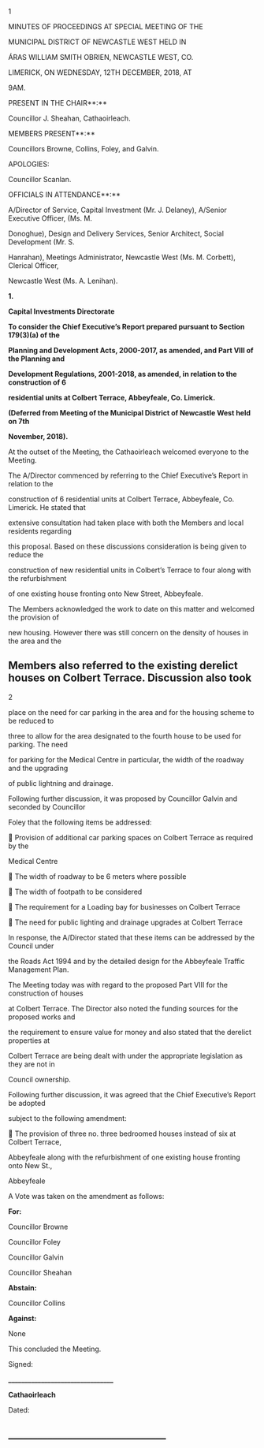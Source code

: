 1

MINUTES OF PROCEEDINGS AT SPECIAL MEETING OF THE

MUNICIPAL DISTRICT OF NEWCASTLE WEST HELD IN

ÁRAS WILLIAM SMITH OBRIEN, NEWCASTLE WEST, CO.

LIMERICK, ON WEDNESDAY, 12TH DECEMBER, 2018, AT

9AM.

PRESENT IN THE CHAIR**:**

Councillor J. Sheahan, Cathaoirleach.

MEMBERS PRESENT**:**

Councillors Browne, Collins, Foley, and Galvin.

APOLOGIES:

Councillor Scanlan.

OFFICIALS IN ATTENDANCE**:**

A/Director of Service, Capital Investment (Mr. J. Delaney), A/Senior Executive Officer, (Ms. M.

Donoghue), Design and Delivery Services, Senior Architect, Social Development (Mr. S.

Hanrahan), Meetings Administrator, Newcastle West (Ms. M. Corbett), Clerical Officer,

Newcastle West (Ms. A. Lenihan).

**1.**

**Capital Investments Directorate**

**To consider the** **Chief Executive’s Report prepared pursuant to Section 179(3)(a) of the**

**Planning and Development Acts, 2000-2017, as amended, and Part VIII of the Planning and**

**Development Regulations, 2001-2018, as amended, in relation to the construction of 6**

**residential units at Colbert Terrace, Abbeyfeale, Co. Limerick.**

**(Deferred from Meeting of the Municipal District of Newcastle West held on 7th**

**November, 2018).**

At the outset of the Meeting, the Cathaoirleach welcomed everyone to the Meeting.

The A/Director commenced by referring to the Chief Executive’s Report in relation to the

construction of 6 residential units at Colbert Terrace, Abbeyfeale, Co. Limerick. He stated that

extensive consultation had taken place with both the Members and local residents regarding

this proposal. Based on these discussions consideration is being given to reduce the

construction of new residential units in Colbert’s Terrace to four along with the refurbishment

of one existing house fronting onto New Street, Abbeyfeale.

The Members acknowledged the work to date on this matter and welcomed the provision of

new housing. However there was still concern on the density of houses in the area and the

Members also referred to the existing derelict houses on Colbert Terrace. Discussion also took
---
2

place on the need for car parking in the area and for the housing scheme to be reduced to

three to allow for the area designated to the fourth house to be used for parking. The need

for parking for the Medical Centre in particular, the width of the roadway and the upgrading

of public lightning and drainage.

Following further discussion, it was proposed by Councillor Galvin and seconded by Councillor

Foley that the following items be addressed:

 Provision of additional car parking spaces on Colbert Terrace as required by the

Medical Centre

 The width of roadway to be 6 meters where possible

 The width of footpath to be considered

 The requirement for a Loading bay for businesses on Colbert Terrace

 The need for public lighting and drainage upgrades at Colbert Terrace

In response, the A/Director stated that these items can be addressed by the Council under

the Roads Act 1994 and by the detailed design for the Abbeyfeale Traffic Management Plan.

The Meeting today was with regard to the proposed Part VIII for the construction of houses

at Colbert Terrace. The Director also noted the funding sources for the proposed works and

the requirement to ensure value for money and also stated that the derelict properties at

Colbert Terrace are being dealt with under the appropriate legislation as they are not in

Council ownership.

Following further discussion, it was agreed that the Chief Executive’s Report be adopted

subject to the following amendment:

 The provision of three no. three bedroomed houses instead of six at Colbert Terrace,

Abbeyfeale along with the refurbishment of one existing house fronting onto New St.,

Abbeyfeale

A Vote was taken on the amendment as follows:

**For:**

Councillor Browne

Councillor Foley

Councillor Galvin

Councillor Sheahan

**Abstain:**

Councillor Collins

**Against:**

None

This concluded the Meeting.

Signed:

**\_\_\_\_\_\_\_\_\_\_\_\_\_\_\_\_\_\_\_\_\_\_\_\_\_\_\_\_\_\_\_\_**

**Cathaoirleach**

Dated:

**\_\_\_\_\_\_\_\_\_\_\_\_\_\_\_\_\_\_\_\_\_\_\_\_\_\_\_\_\_\_\_\_**
---
